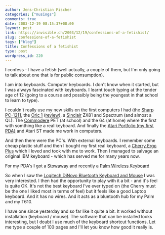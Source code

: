 ```yaml
---
author: Jens-Christian Fischer
categories: ["musings"]
comments: true
date: 2003-12-19 08:15:37+00:00
layout: post
link: https://invisible.ch/2003/12/19/confessions-of-a-fetishist/
slug: confessions-of-a-fetishist
tags: ["blog"]
title: Confessions of a fetishist
type: post
wordpress_id: 220
---
```


I confess - I have a fetish (well actually, a couple of them, but I'm only going to talk about one that is for public consumption).

I am into keyboards. Computer keyboards. I don't know when it started, but I was always fascinated with keyboards. I learnt touch typing at the tender age of 12 (going to a course and possibly being the youngest in that school to learn to type).

I couldn't really use my new skills on the first computers I had (the [Sharp PC-1211](https://pocket.free.fr/html/sharp/pc-1211_e.html), the [Oric 1](https://www.digidome.nl/orichall.htm) ([review](https://www.gondolin.org.uk/hchof/reviews/text/yc-oric-1.html)), a [Sinclair](https://www.digidome.nl/sinclair.htm) ZX81 and Spectrum (and almost a QL). The [Commodere](https://www.digidome.nl/commodor.htm) PET (at school) and the 64 (at home) where the first with somthing like a real keyboard. And finally the [Atari Portfolio (my first PDA)](https://www.digidome.nl/atari.htm) and Atari ST made me work in computers.

And then there were the PC's. With external keyboards. I remember some cheap plastic stuff and then I bought my first real keyboard, a [Cherry Ergo Plus](https://www.tifaq.com/keyboards/historical-keyboards.html#kb-ergoplus) which I loved and took with me to work. Then I managed to salvage an original IBM keyboard - which has served me for many years now. 

For my PDA's I got a [Stowaway](https://www.thinkoutside.com/products/palm-oview2.html) and recently a [Palm Wireless Keyboard](https://store.palmone.com/product/index.jsp?productId=1387252)

So when I saw the [Logitech DiNovo Bluetooth Keyboard and Mouse](https://www.logitech.com/index.cfm?page=products/details&CRID=486&CONTENTID=7321&ad=lgpr7905_emea_dinovo_502003) I was very interested. I then had the opportunity to play with it a bit - and it's feel is quite OK. It's not the best keyboard I've ever typed on (the Cherry must be the one I liked most in terms of feel) but it feels like a good Laptop keyboard. And it has no wires. And it acts as a bluetooth hub for my Palm and my T610. 

I have one since yesterday and so far like it quite a bit. It worked without installation (keyboard / mouse). The software that can be installed looks interesting, but I doubt I use much of the keyboard shortcut functions. Let me type a couple of 100 pages and I'll let you know how good it really is.
